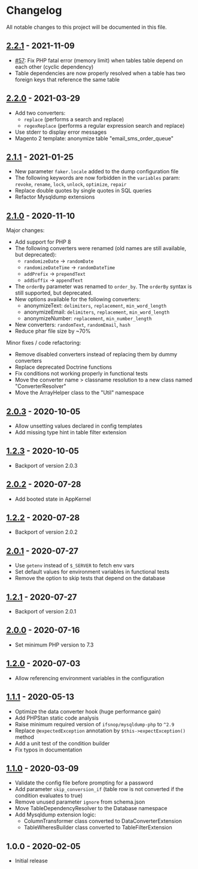 # Changelog

All notable changes to this project will be documented in this file.

## [2.2.1] - 2021-11-09
[2.2.1]: https://github.com/Smile-SA/gdpr-dump/compare/2.2.0...2.2.1

- [#57](https://github.com/Smile-SA/gdpr-dump/issues/57): Fix PHP fatal error (memory limit) when tables table depend on each other (cyclic dependency)
- Table dependencies are now properly resolved when a table has two foreign keys that reference the same table

## [2.2.0] - 2021-03-29
[2.2.0]: https://github.com/Smile-SA/gdpr-dump/compare/2.1.1...2.2.0

- Add two converters:
    - `replace` (performs a search and replace)
    - `regexReplace` (performs a regular expression search and replace)
- Use stderr to display error messages
- Magento 2 template: anonymize table "email_sms_order_queue"

## [2.1.1] - 2021-01-25
[2.1.1]: https://github.com/Smile-SA/gdpr-dump/compare/2.1.0...2.1.1

- New parameter `faker.locale` added to the dump configuration file
- The following keywords are now forbidden in the `variables` param: `revoke`, `rename`, `lock`, `unlock`, `optimize`, `repair`
- Replace double quotes by single quotes in SQL queries
- Refactor Mysqldump extensions

## [2.1.0] - 2020-11-10
[2.1.0]: https://github.com/Smile-SA/gdpr-dump/compare/2.0.3...2.1.0

Major changes:

- Add support for PHP 8
- The following converters were renamed (old names are still available, but deprecated):
    - `randomizeDate` -> `randomDate`
    - `randomizeDateTime` -> `randomDateTime`
    - `addPrefix` -> `prependText`
    - `addSuffix` -> `appendText`
- The `orderBy` parameter was renamed to `order_by`.
  The `orderBy` syntax is still supported, but deprecated.
- New options available for the following converters:
    - anonymizeText: `delimiters`, `replacement`, `min_word_length`
    - anonymizeEmail: `delimiters`, `replacement`, `min_word_length`
    - anonymizeNumber: `replacement`, `min_number_length`
- New converters: `randomText`, `randomEmail`, `hash`
- Reduce phar file size by ~70%

Minor fixes / code refactoring:

- Remove disabled converters instead of replacing them by dummy converters
- Replace deprecated Doctrine functions
- Fix conditions not working properly in functional tests
- Move the converter name > classname resolution to a new class named "ConverterResolver"
- Move the ArrayHelper class to the "Util" namespace

## [2.0.3] - 2020-10-05
[2.0.3]: https://github.com/Smile-SA/gdpr-dump/compare/2.0.2...2.0.3

- Allow unsetting values declared in config templates
- Add missing type hint in table filter extension

## [1.2.3] - 2020-10-05
[1.2.3]: https://github.com/Smile-SA/gdpr-dump/compare/1.2.2...1.2.3

- Backport of version 2.0.3

## [2.0.2] - 2020-07-28
[2.0.2]: https://github.com/Smile-SA/gdpr-dump/compare/2.0.1...2.0.2

- Add booted state in AppKernel

## [1.2.2] - 2020-07-28
[1.2.2]: https://github.com/Smile-SA/gdpr-dump/compare/1.2.1...1.2.2

- Backport of version 2.0.2

## [2.0.1] - 2020-07-27
[2.0.1]: https://github.com/Smile-SA/gdpr-dump/compare/2.0.0...2.0.1

- Use `getenv` instead of `$_SERVER` to fetch env vars
- Set default values for environment variables in functional tests
- Remove the option to skip tests that depend on the database

## [1.2.1] - 2020-07-27
[1.2.1]: https://github.com/Smile-SA/gdpr-dump/compare/1.2.0...1.2.1

- Backport of version 2.0.1

## [2.0.0] - 2020-07-16
[2.0.0]: https://github.com/Smile-SA/gdpr-dump/compare/1.2.0...2.0.0

- Set minimum PHP version to 7.3

## [1.2.0] - 2020-07-03
[1.2.0]: https://github.com/Smile-SA/gdpr-dump/compare/1.1.1...1.2.0

- Allow referencing environment variables in the configuration

## [1.1.1] - 2020-05-13
[1.1.1]: https://github.com/Smile-SA/gdpr-dump/compare/1.1.0...1.1.1

- Optimize the data converter hook (huge performance gain)
- Add PHPStan static code analysis
- Raise minimum required version of `ifsnop/mysqldump-php` to `^2.9`
- Replace `@expectedException` annotation by `$this->expectException()` method
- Add a unit test of the condition builder
- Fix typos in documentation

## [1.1.0] - 2020-03-09
[1.1.0]: https://github.com/Smile-SA/gdpr-dump/compare/1.0.0...1.1.0

- Validate the config file before prompting for a password
- Add parameter `skip_conversion_if` (table row is not converted if the condition evaluates to true) 
- Remove unused parameter `ignore` from schema.json
- Move TableDependencyResolver to the Database namespace
- Add Mysqldump extension logic:
    - ColumnTransformer class converted to DataConverterExtension
    - TableWheresBuilder class converted to TableFilterExtension

## 1.0.0 - 2020-02-05

- Initial release

